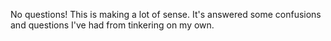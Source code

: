 No questions! This is making a lot of sense. It's answered some confusions and questions I've had from tinkering on my own. 
